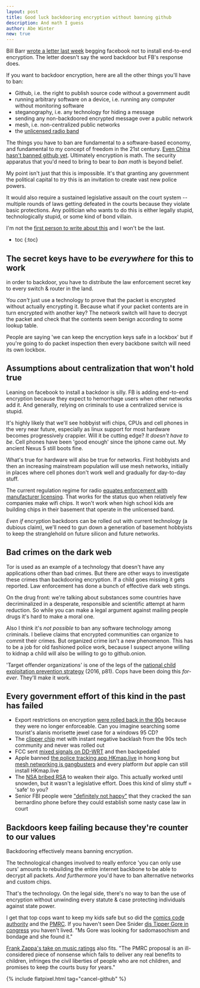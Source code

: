 ```yaml
---
layout: post
title: Good luck backdooring encryption without banning github
description: And math I guess
author: Abe Winter
new: true
---
```


Bill Barr [wrote a letter last week](https://www.buzzfeednews.com/article/ryanmac/bill-barr-facebook-letter-halt-encryption) begging facebook not to install end-to-end encryption. The letter doesn't say the word backdoor but FB's response does.

If you want to backdoor encryption, here are all the other things you'll have to ban:

* Github, i.e. the right to publish source code without a government audit
* running arbitrary software on a device, i.e. running any computer without monitoring software
* steganography, i.e. any technology for hiding a message
* sending any non-backdoored encrypted message over a public network
* mesh, i.e. non-centralized public networks
* the [unlicensed radio band](https://www.wi-fi.org/discover-wi-fi/unlicensed-spectrum)

The things you have to ban are fundamental to a software-based economy, and fundamental to my concept of freedom in the 21st century. [Even China hasn't banned github yet](https://www.npr.org/2019/04/10/709490855/github-has-become-a-haven-for-chinas-censored-internet-users). Ultimately encryption is math. The security apparatus that you'd need to bring to bear to *ban math* is beyond belief.

My point isn't just that this is impossible. It's that granting any government the political capital to *try* this is an invitation to create vast new police powers.

It would also require a sustained legislative assault on the court system -- multiple rounds of laws getting defeated in the courts because they violate basic protections. Any politician who wants to do this is either legally stupid, technologically stupid, or some kind of bond villain.

I'm not the [first person to write about this](https://www.schneier.com/blog/archives/2015/07/the_risks_of_ma.html) and I won't be the last.

* toc
{:toc}

## The secret keys have to be *everywhere* for this to work

in order to backdoor, you have to distribute the law enforcement secret key to every switch & router in the land.

You *can't* just use a technology to prove that the packet is encrypted without actually encrypting it. Because what if your packet contents are in turn encrypted with another key? The network switch will have to decrypt the packet and check that the contents seem benign according to some lookup table.

People are saying 'we can keep the encryption keys safe in a lockbox' but if you're going to do packet inspection then every backbone switch will need its own lockbox.

## Assumptions about centralization that won't hold true

Leaning on facebook to install a backdoor is silly. FB is adding end-to-end encryption because they expect to hemorrhage users when other networks add it. And generally, relying on criminals to use a centralized service is stupid.

It's highly likely that we'll see hobbyist wifi chips, CPUs and cell phones in the very near future, especially as linux support for most hardware becomes progressively crappier. Will it be cutting edge? *It doesn't have to be*. Cell phones have been 'good enough' since the iphone came out. My ancient Nexus 5 still boots fine.

What's true for hardware will also be true for networks. First hobbyists and then an increasing mainstream population will use mesh networks, initially in places where cell phones don't work well and gradually for day-to-day stuff.

The current regulation regime for radio [equates enforcement with manufacturer licensing](https://softwarefreedom.org/resources/2007/fcc-sdr-whitepaper.html). That works for the status quo when relatively few companies make wifi chips. It won't work when high school kids are building chips in their basement that operate in the unlicensed band.

*Even if* encryption backdoors can be rolled out with current technology (a dubious claim), we'll need to gun down a generation of basement hobbyists to keep the stranglehold on future silicon and future networks.

## Bad crimes on the dark web

Tor is used as an example of a technology that doesn't have any applications other than bad crimes. But there are other ways to investigate these crimes than backdooring encryption. If a child goes missing it gets reported. Law enforcement has done a bunch of effective dark web stings.

On the drug front: we're talking about substances some countries have decriminalized in a desperate, responsible and scientific attempt at harm reduction. So while you can make a legal argument against mailing people drugs it's hard to make a moral one.

Also I think it's *not possible* to ban any software technology among criminals. I believe claims that encrypted communities can organize to commit their crimes. But organized crime isn't a new phenomenon. This has to be a job for old fashioned police work, because I suspect anyone willing to kidnap a child will also be willing to go to github.onion.

'Target offender organizations' is one of the legs of the [national child exploitation prevention strategy](https://www.justice.gov/psc/file/842411/download#page=90) (2016, p81). Cops have been doing this *for-ever*. They'll make it work.

## Every government effort of this kind in the past has failed

* Export restrictions on encryption [were rolled back in the 90s](https://en.wikipedia.org/wiki/Export_of_cryptography_from_the_United_States) because they were no longer enforceable. Can you imagine searching some tourist's alanis morisette jewel case for a windows 95 CD?
* The [clipper chip](https://en.wikipedia.org/wiki/Clipper_chip#Backlash) met with instant negative backlash from the 90s tech community and never was rolled out
* FCC sent [mixed signals on DD-WRT](https://arstechnica.com/information-technology/2015/09/fcc-accused-of-locking-down-wi-fi-routers-but-the-truth-is-a-bit-murkier/) and then backpedaled
* Apple banned [the police tracking app HKmap.live](https://thenextweb.com/security/2019/10/10/apple-bans-app-that-warns-hong-kong-citizens-about-police-activity-again/) in hong kong but [mesh networking is gangbusters](https://www.forbes.com/sites/johnkoetsier/2019/09/02/hong-kong-protestors-using-mesh-messaging-app-china-cant-block-usage-up-3685/) and every platform *but* apple can still install HKmap.live
* The [NSA bribed RSA](https://www.reuters.com/article/us-usa-security-rsa/exclusive-secret-contract-tied-nsa-and-security-industry-pioneer-idUSBRE9BJ1C220131220) to weaken their algo. This actually worked until snowden, but it wasn't a legislative effort. Does this kind of slimy stuff = 'safe' to you?
* Senior FBI people were ["definitely not happy"](https://www.techdirt.com/articles/20180327/15444939518/fbi-officials-were-angry-that-iphone-hack-blocked-them-getting-court-to-force-apple-to-break-encryption.shtml) that they cracked the san bernardino phone before they could establish some nasty case law in court

## Backdoors keep failing because they're counter to our values

Backdooring effectively means banning encryption.

The technological changes involved to really enforce 'you can only use ours' amounts to rebuilding the entire internet backbone to be able to decrypt all packets. *And furthermore* you'd have to ban alternative networks and custom chips.

That's the technology. On the legal side, there's no way to ban the use of encryption without unwinding every statute & case protecting individuals against state power.

I get that top cops want to keep my kids safe but so did the [comics code authority](https://en.wikipedia.org/wiki/Comics_Code_Authority) and the [PMRC](https://en.wikipedia.org/wiki/Parental_Advisory). If you haven't seen Dee Snider [dis Tipper Gore in congress](https://youtu.be/S0Vyr1TylTE?t=1062) you haven't lived. "Ms Gore was looking for sadomasochism and bondage and she found it."

[Frank Zappa's take on music ratings](https://youtu.be/hgAF8Vu8G0w?t=249) also fits. "The PMRC proposal is an ill-considered piece of nonsense which fails to deliver any real benefits to children, infringes the civil liberties of people who are not children, and promises to keep the courts busy for years."

{% include flatpixel.html tag="cancel-github" %}
